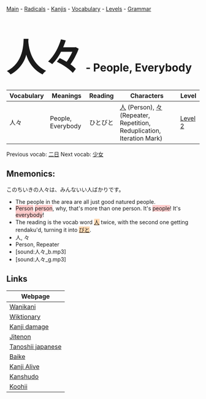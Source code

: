 <style> bigfont {font-size: 100px}</style>
[Main](../README.md) -
[Radicals](../radicals.md) -
[Kanjis](../kanjis.md) -
[Vocabulary](../vocabulary.md) -
[Levels](../levels.md) -
[Grammar](../grammar.md)
# <bigfont> 人々</bigfont> - People, Everybody 

| Vocabulary | Meanings | Reading | Characters | Level |
| --- | --- | --- | --- | --- |
| 人々 | People, Everybody | ひとびと |  [人](../kanjis/人.md) (Person), [々](../kanjis/々.md) (Repeater, Repetition, Reduplication, Iteration Mark) | [Level 2](../levels/wk_level2.md) |

Previous vocab: [二日](二日.md) Next vocab: [少女](少女.md) 

## Mnemonics:
このちいきの人々は、みんないい人ばかりです。
* The people in the area are all just good natured people.
* <span style="background-color:#ffcccb"> Person</span> <span style="background-color:#ffcccb"> person</span>, why, that's more than one person. It's <span style="background-color:#ffcccb"> people</span>! It's <span style="background-color:#ffcccb"> everybody</span>!
* The reading is the vocab word <span style="background-color:#fed8b1"> [人](https://jisho.org/search/人)</span> twice, with the second one getting rendaku'd, turning it into <span style="background-color:#fed8b1"> [びと](https://jisho.org/search/びと)</span>.
* 人, 々
* Person, Repeater
* [sound:人々_b.mp3]
* [sound:人々_g.mp3]


## Links 

| Webpage |
| --- |
| [Wanikani          ](https://www.wanikani.com/kanji/人々) |
| [Wiktionary        ](https://en.wiktionary.org/wiki/人々) |
| [Kanji damage      ](http://www.kanjidamage.com/kanji/search?utf8=✓&q=人々) |
| [Jitenon           ](https://jitenon.com/kanji/人々) |
| [Tanoshii japanese ](https://www.tanoshiijapanese.com/dictionary/kanji.cfm?k=人々) |
| [Baike             ](https://baike.baidu.com/item/人々) |
| [Kanji Alive       ](https://app.kanjialive.com/人々) |
| [Kanshudo          ](https://www.kanshudo.com/searchmn?q=人々) |
| [Koohii            ](https://kanji.koohii.com/study/kanji/人々) |
